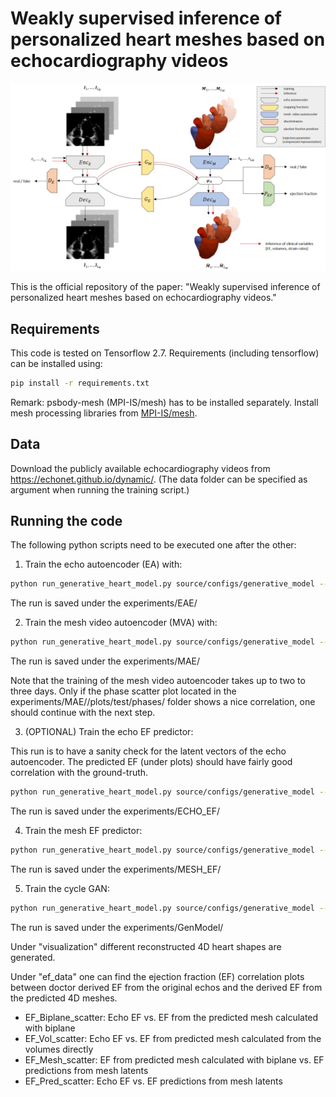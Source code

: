 # Weakly supervised inference of personalized heart meshes based on echocardiography videos
![2D to 3D Model](media/overview.png)

This is the official repository of the paper: "Weakly supervised inference of personalized heart meshes based on echocardiography
videos."

## Requirements
This code is tested on Tensorflow 2.7. Requirements (including tensorflow) can be installed using:
```bash
pip install -r requirements.txt
```
Remark: psbody-mesh (MPI-IS/mesh) has to be installed separately.
Install mesh processing libraries from [MPI-IS/mesh](https://github.com/MPI-IS/mesh).

## Data
Download the publicly available echocardiography videos from https://echonet.github.io/dynamic/. 
(The data folder can be specified as argument when running the training script.)

## Running the code
The following python scripts need to be executed one after the other:

1) Train the echo autoencoder (EA) with:
```bash
python run_generative_heart_model.py source/configs/generative_model --mode=dhb_eae  --echo_dir=<path_to_echonet_data_folder>
```
The run is saved under the experiments/EAE/<YYYYMMDD-hhmmss>

2) Train the mesh video autoencoder (MVA) with:
```bash
python run_generative_heart_model.py source/configs/generative_model --mode=dhb_mae  --echo_dir=<path_to_echonet_data_folder>
```
The run is saved under the experiments/MAE/<YYYYMMDD-hhmmss>

Note that the training of the mesh video autoencoder takes up to two to three days. Only if the phase scatter plot located in the experiments/MAE/<YYYYMMDD-hhmmss>/plots/test/phases/ folder shows a nice correlation, one should continue with the next step.

3) (OPTIONAL) Train the echo EF predictor:

This run is to have a sanity check for the latent vectors of the echo autoencoder. The predicted EF (under plots) should have fairly good correlation with the ground-truth.

```bash
python run_generative_heart_model.py source/configs/generative_model --mode=echo_ef_pred  --echo_dir=<path_to_echonet_data_folder>
```
The run is saved under the experiments/ECHO_EF/<YYYYMMDD-hhmmss>


4) Train the mesh EF predictor:
```bash
python run_generative_heart_model.py source/configs/generative_model --mode=mesh_ef_pred --echo_dir=<path_to_echonet_data_folder>
```
The run is saved under the experiments/MESH_EF/<YYYYMMDD-hhmmss>

5) Train the cycle GAN:
```bash
python run_generative_heart_model.py source/configs/generative_model --mode=gm --echo_dir=<path_to_echonet_data_folder>
```
The run is saved under the experiments/GenModel/<YYYYMMDD-hhmmss>

Under "visualization" different reconstructed 4D heart shapes are generated.

Under "ef_data" one can find the ejection fraction (EF) correlation plots between doctor derived EF from the original echos and the derived EF from the predicted 4D meshes.

- EF_Biplane_scatter: Echo EF vs. EF from the predicted mesh calculated with biplane
- EF_Vol_scatter: Echo EF vs. EF from predicted mesh calculated from the volumes directly
- EF_Mesh_scatter:  EF from predicted mesh calculated with biplane vs. EF predictions from mesh latents
- EF_Pred_scatter: Echo EF vs. EF predictions from mesh latents
